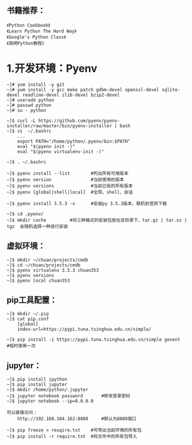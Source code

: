 ## 书籍推荐： ##

	《Python Cookbook》
	《Learn Python The Hard Way》
	《Google's Python Class》
	《简明Python教程》

# 1.开发环境：Pyenv 

	~]# yum install -y git
	~]# yum install -y gcc make patch gdbm-devel openssl-devel sqlite-devel readline-devel zlib-devel bzip2-devel 
	~]# useradd python
	~]# passwd python
	~]# su - python

	~]$ curl -L https://github.com/pyenv/pyenv-installer/raw/master/bin/pyenv-installer | bash
	~]$ vi  ~/.bashrc
		...
		export PATH="/home/python/.pyenv/bin:$PATH"
		eval "$(pyenv init -)"
		eval "$(pyenv virtualenv-init -)"

	~]$ . ~/.bashrc

	~]$ pyenv install --list 		#列出所有可用版本
	~]$ pyenv version				#当前使用的版本
	~]$ pyenv versions				#当前已有的所有版本	
	~]$ pyenv [global|shell|local]	#全局、shell、会话

	~]$ pyenv install 3.5.3 -v 		#安装py 3.5.3版本，联机到官网下载

	~]$ cd .pyenv/
	~]$ mkdir cache			#将三种格式的安装包放在该目录下，tar.gz | tar.xz | tgz	会随机选择一种进行安装

## 虚拟环境： 

	~]$ mkdir ~/chuan/projects/cmdb
	~]$ cd ~/chuan/projects/cmdb
	~]$ pyenv virtualenv 3.5.3 chuan353
	~]$ pyenv versions
	~]$ pyenv local chuan353

## pip工具配置：

	~]$ mkdir ~/.pip
	~]$ cat pip.conf 
		[global]
		index-url=https://pypi.tuna.tsinghua.edu.cn/simple/

	~]$ pip install -i https://pypi.tuna.tsinghua.edu.cn/simple gevent		#临时使用一次


## jupyter：

	~]$ pip install ipython
	~]$ pip install jupyter
	~]$ mkdir /home/python/.jupyter	
	~]$ jupyter notebook password		#修改登录密码
	~]$ jupyter notebook --ip=0.0.0.0	

	可以直接访问：
		http://192.168.164.162:8888		#默认为8888端口

	~]$ pip freeze > reuqire.txt	#可导出当前环境的所有包
	~]$ pip install -r require.txt	#将文件中的所有包导入